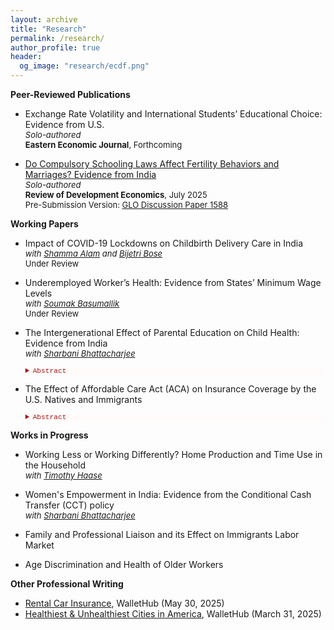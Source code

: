 ```yaml
---
layout: archive
title: "Research"
permalink: /research/
author_profile: true
header:
  og_image: "research/ecdf.png"
---
```


**Peer-Reviewed Publications**
- Exchange Rate Volatility and International Students’ Educational Choice: Evidence from U.S.<br>
  <span style="font-size:13px;"> *Solo-authored* </span> <br>
  <span style="font-size:13px;"> **Eastern Economic Journal**, Forthcoming </span>
  
- [Do Compulsory Schooling Laws Affect Fertility Behaviors and Marriages? Evidence from India](http://doi.org/10.1111/rode.70016) <br>
  <span style="font-size:13px;"> *Solo-authored* </span> <br>
  <span style="font-size:13px;"> **Review of Development Economics**, July 2025 </span> <br>
  <span style="font-size:13px;"> Pre-Submission Version: [GLO Discussion Paper 1588](https://ideas.repec.org/p/zbw/glodps/1588.html) </span>

**Working Papers**
  
- Impact of COVID-19 Lockdowns on Childbirth Delivery Care in India<br>
  <span style="font-size:13px;"> *with [Shamma Alam](https://sites.google.com/view/shamma-alam) and [Bijetri Bose](https://bijetri.github.io/)* </span> <br>
  <span style="font-size:13px;"> Under Review </span>
  
- Underemployed Worker’s Health: Evidence from States’ Minimum Wage Levels<br> 
  <span style="font-size:13px;"> *with [Soumak Basumallik](https://www.linkedin.com/in/soumakbasumallik/)* </span> <br>
  <span style="font-size:13px;"> Under Review </span>
  
- The Intergenerational Effect of Parental Education on Child Health: Evidence from India <br>
  <span style="font-size:13px;"> *with [Sharbani Bhattacharjee](https://sites.google.com/view/sharbani/home?authuser=0)* </span>  
    <details style="font-size:80%; background-color:#fffbfa;">
    <summary style="color:#a51417; font-family:courier; font-size:100%;"> Abstract </summary> 
   The paper investigates the causal impact of parental education on child health outcomes by exploiting a compulsory schooling reform in India which required parents to complete eight years of primary education. The exogenous variation in parental education induced by the reform implementation timing in different states across the birth cohorts of parents is explored using an instrumental variable difference-in-difference approach. Findings based on data from the National Family Health Survey suggest that increased total years of parental education improved the birth weight, weight-for-age, and height of their offspring. Parental education also increased the probability of a child being currently breastfed and improved understanding of a child's measles immunization. I also examine different household socio-economic pathways which can impact children's health. I find significant improvements in all the household facilities and improved sanitation in Indian society. There is little evidence of a causal relationship between a father's education and his health behavior, but mothers in Indian society take better care of their health in terms of having antenatal and postnatal care and increased probability of health check-ups which gets transmitted to improved health outcomes for their children.
    </details> 

- The Effect of Affordable Care Act (ACA) on Insurance Coverage by the U.S. Natives and Immigrants 

    <details style="font-size:80%; background-color:#fffbfa;">
    <summary style="color:#a51417; font-family:courier; font-size:100%;"> Abstract </summary> 
    The Affordable Care Act (ACA) of 2010 included an expansion of Medicaid public health insurance to more low income individuals beginning in 2014. The ACA aimed to achieve nearly universal health insurance coverage in the United States through a combination of mandates, regulations on insurers, expanding Medicaid subsidies and health insurance exchanges, most of which took effect in 2014. This paper estimates the effects of the ACA on health insurance coverage using data from the American Community Survey (ACS) by utilizing difference-in-difference-in-differences model that exploit cross-sectional variation in the intensity of treatment arising from state participation in the Medicaid expansion in 2014 and comparing the effects among natives and immigrants. This study contributes to understand the limits of the ACA in reducing disparities in insurance coverage and exploring how patterns of coverage differ for different sources of insurance among the natives and immigrants. It is observed that the gap is lower in magnitude between the natives and immigrants in terms of public and Medicaid insurance coverage after the ACA implementation. 
    </details> 

**Works in Progress**

- Working Less or Working Differently? Home Production and Time Use in the Household <br>
  <span style="font-size:13px;"> *with [Timothy Haase](https://www.ramapo.edu/asb/faculty/timothy-haase/)* </span>

- Women's Empowerment in India: Evidence from the Conditional Cash Transfer (CCT) policy <br>
  <span style="font-size:13px;"> *with [Sharbani Bhattacharjee](https://sites.google.com/view/sharbani/home?authuser=0)* </span>

- Family and Professional Liaison and its Effect on Immigrants Labor Market

- Age Discrimination and Health of Older Workers

**Other Professional Writing**

- [Rental Car Insurance](https://wallethub.com/edu/ci/rental-car-insurance/10030#expert=Sandipa_Bhattacharjee), WalletHub (May 30, 2025)
- [Healthiest & Unhealthiest Cities in America](https://wallethub.com/edu/healthiest-cities/31072#expert=Sandipa_Bhattacharjee), WalletHub (March 31, 2025)

